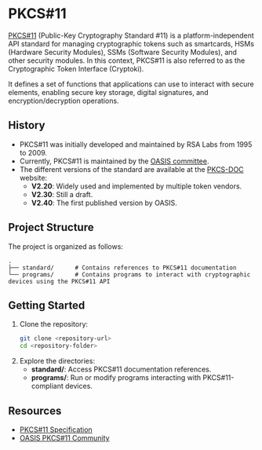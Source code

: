 # PKCS#11

[PKCS#11](https://www.cryptsoft.com/pkcs11doc/) (Public-Key Cryptography Standard #11) is a platform-independent API standard for managing cryptographic tokens such as smartcards, HSMs (Hardware Security Modules), SSMs (Software Security Modules), and other security modules. In this context, PKCS#11 is also referred to as the Cryptographic Token Interface (Cryptoki).

It defines a set of functions that applications can use to interact with secure elements, enabling secure key storage, digital signatures, and encryption/decryption operations.

## History

- PKCS#11 was initially developed and maintained by RSA Labs from 1995 to 2009.
- Currently, PKCS#11 is maintained by the [OASIS committee](https://groups.oasis-open.org/communities/tc-community-home-new?CommunityKey=000035465).
- The different versions of the standard are available at the [PKCS-DOC](https://www.cryptsoft.com/pkcs11doc/) website:
  - **V2.20**: Widely used and implemented by multiple token vendors.
  - **V2.30**: Still a draft.
  - **V2.40**: The first published version by OASIS.

## Project Structure

The project is organized as follows:

```
.
├── standard/      # Contains references to PKCS#11 documentation 
└── programs/      # Contains programs to interact with cryptographic devices using the PKCS#11 API
```

## Getting Started

1. Clone the repository:
   ```bash
   git clone <repository-url>
   cd <repository-folder>
   ```
2. Explore the directories:
   - **standard/**: Access PKCS#11 documentation references.
   - **programs/**: Run or modify programs interacting with PKCS#11-compliant devices.

## Resources
- [PKCS#11 Specification](https://www.cryptsoft.com/pkcs11doc/)
- [OASIS PKCS#11 Community](https://groups.oasis-open.org/communities/tc-community-home-new?CommunityKey=000035465)

